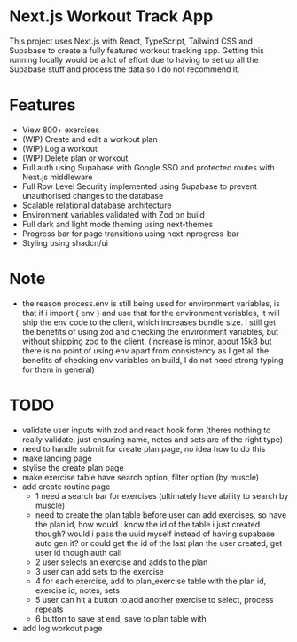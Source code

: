 # Next.js Workout Track App

This project uses Next.js with React, TypeScript, Tailwind CSS and Supabase to create a fully featured workout tracking app. Getting this running locally would be a lot of effort due to having to set up all the Supabase stuff and process the data so I do not recommend it.

# Features

- View 800+ exercises
- (WIP) Create and edit a workout plan
- (WIP) Log a workout
- (WIP) Delete plan or workout
- Full auth using Supabase with Google SSO and protected routes with Next.js middleware
- Full Row Level Security implemented using Supabase to prevent unauthorised changes to the database
- Scalable relational database architecture
- Environment variables validated with Zod on build
- Full dark and light mode theming using next-themes
- Progress bar for page transitions using next-nprogress-bar
- Styling using shadcn/ui

# Note

- the reason process.env is still being used for environment variables, is that if i import { env } and use that for the environment variables, it will ship the env code to the client, which increases bundle size. I still get the benefits of using zod and checking the environment variables, but without shipping zod to the client. (increase is minor, about 15kB but there is no point of using env apart from consistency as I get all the benefits of checking env variables on build, I do not need strong typing for them in general)

# TODO

- validate user inputs with zod and react hook form (theres nothing to really validate, just ensuring name, notes and sets are of the right type)
- need to handle submit for create plan page, no idea how to do this
- make landing page
- stylise the create plan page
- make exercise table have search option, filter option (by muscle)
- add create routine page
  - 1 need a search bar for exercises (ultimately have ability to search by muscle)
  - need to create the plan table before user can add exercises, so have the plan id, how would i know the id of the table i just created though? would i pass the uuid myself instead of having supabase auto gen it? or could get the id of the last plan the user created, get user id though auth call
  - 2 user selects an exercise and adds to the plan
  - 3 user can add sets to the exercise
  - 4 for each exercise, add to plan_exercise table with the plan id, exercise id, notes, sets
  - 5 user can hit a button to add another exercise to select, process repeats
  - 6 button to save at end, save to plan table with
- add log workout page
